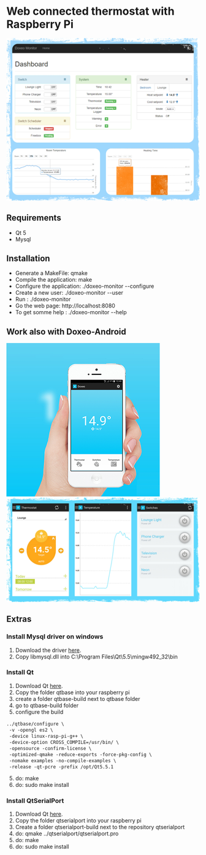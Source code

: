 # Web connected thermostat with Raspberry Pi

![Home](/pictures/web_presentation.png)

## Requirements

* Qt 5
* Mysql

## Installation

* Generate a MakeFile: qmake
* Compile the application: make
* Configure the application: ./doxeo-monitor --configure
* Create a new user: ./doxeo-monitor --user
* Run : ./doxeo-monitor
* Go the web page: http://localhost:8080
* To get somme help : ./doxeo-monitor --help

## Work also with Doxeo-Android

![Home](/pictures/android_presentation2.png)
![Home](/pictures/android_presentation.png)

## Extras

### Install Mysql driver on windows

 1. Download the driver [here](https://dev.mysql.com/downloads/connector/c/).
 2. Copy libmysql.dll into C:\Program Files\Qt\5.5\mingw492_32\bin

### Install Qt

 1. Download Qt [here](http://download.qt.io/archive/qt/5.5/5.5.1/single/qt-everywhere-opensource-src-5.5.1.tar.xz).
 2. Copy the folder qtbase into your raspberry pi
 4. create a folder qtbase-build next to qtbase folder
 3. go to qtbase-build folder
 3. configure the build
```
../qtbase/configure \
 -v -opengl es2 \
 -device linux-rasp-pi-g++ \
 -device-option CROSS_COMPILE=/usr/bin/ \
 -opensource -confirm-license \
 -optimized-qmake -reduce-exports -force-pkg-config \
 -nomake examples -no-compile-examples \
 -release -qt-pcre -prefix /opt/Qt5.5.1
```
 5. do: make
 6. do: sudo make install
 
### Install QtSerialPort

 1. Download Qt [here](http://download.qt.io/archive/qt/5.5/5.5.1/single/qt-everywhere-opensource-src-5.5.1.tar.xz).
 2. Copy the folder qtserialport into your raspberry pi
 3. Create a folder qtserialport-build next to the repository qtserialport
 4. do: qmake ../qtserialport/qtserialport.pro
 5. do: make
 6. do: sudo make install
